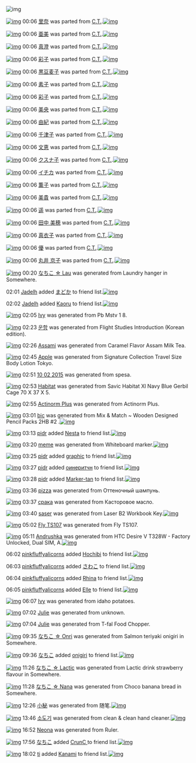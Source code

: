 ![img](http://gdrive-cdn.herokuapp.com/537b65a5bc09f0000721dda7/512px-barcode.png)

[![img](http://www.deviantsart.com/3kjrspj.png)](http://www.barcodekanojo.com/kanojo/3106344/%E9%87%8C%E5%A5%88) 00:06 [里奈](http://www.barcodekanojo.com/kanojo/3106344/%E9%87%8C%E5%A5%88) was parted from [C.T.](http://www.barcodekanojo.com/kanojo/3106344/%E9%87%8C%E5%A5%88).[![img](http://www.deviantsart.com/fhrc6a.jpeg)](http://www.barcodekanojo.com/user/272165/C.T.) 

[![img](http://www.deviantsart.com/jnkufs.png)](http://www.barcodekanojo.com/kanojo/2417003/%E4%BA%9C%E7%BE%8E) 00:06 [亜美](http://www.barcodekanojo.com/kanojo/2417003/%E4%BA%9C%E7%BE%8E) was parted from [C.T.](http://www.barcodekanojo.com/kanojo/2417003/%E4%BA%9C%E7%BE%8E).[![img](http://www.deviantsart.com/fhrc6a.jpeg)](http://www.barcodekanojo.com/user/272165/C.T.) 

[![img](http://www.deviantsart.com/2gv1a0c.png)](http://www.barcodekanojo.com/kanojo/2474908/%E7%9C%9F%E6%BE%84) 00:06 [真澄](http://www.barcodekanojo.com/kanojo/2474908/%E7%9C%9F%E6%BE%84) was parted from [C.T.](http://www.barcodekanojo.com/kanojo/2474908/%E7%9C%9F%E6%BE%84).[![img](http://www.deviantsart.com/fhrc6a.jpeg)](http://www.barcodekanojo.com/user/272165/C.T.) 

[![img](http://www.deviantsart.com/3ahju73.png)](http://www.barcodekanojo.com/kanojo/2471730/%E5%BD%A9%E5%AD%90) 00:06 [彩子](http://www.barcodekanojo.com/kanojo/2471730/%E5%BD%A9%E5%AD%90) was parted from [C.T.](http://www.barcodekanojo.com/kanojo/2471730/%E5%BD%A9%E5%AD%90).[![img](http://www.deviantsart.com/fhrc6a.jpeg)](http://www.barcodekanojo.com/user/272165/C.T.) 

[![img](http://www.deviantsart.com/31ob3mh.png)](http://www.barcodekanojo.com/kanojo/2464498/%E9%BB%92%E8%B1%86%E9%BA%A6%E5%AD%90) 00:06 [黒豆麦子](http://www.barcodekanojo.com/kanojo/2464498/%E9%BB%92%E8%B1%86%E9%BA%A6%E5%AD%90) was parted from [C.T.](http://www.barcodekanojo.com/kanojo/2464498/%E9%BB%92%E8%B1%86%E9%BA%A6%E5%AD%90).[![img](http://www.deviantsart.com/fhrc6a.jpeg)](http://www.barcodekanojo.com/user/272165/C.T.) 

[![img](http://www.deviantsart.com/3lpqdla.png)](http://www.barcodekanojo.com/kanojo/2481004/%E7%B4%A0%E5%AD%90) 00:06 [素子](http://www.barcodekanojo.com/kanojo/2481004/%E7%B4%A0%E5%AD%90) was parted from [C.T.](http://www.barcodekanojo.com/kanojo/2481004/%E7%B4%A0%E5%AD%90).[![img](http://www.deviantsart.com/fhrc6a.jpeg)](http://www.barcodekanojo.com/user/272165/C.T.) 

[![img](http://www.deviantsart.com/34n287j.png)](http://www.barcodekanojo.com/kanojo/2747877/%E5%BD%A9%E5%AD%90) 00:06 [彩子](http://www.barcodekanojo.com/kanojo/2747877/%E5%BD%A9%E5%AD%90) was parted from [C.T.](http://www.barcodekanojo.com/kanojo/2747877/%E5%BD%A9%E5%AD%90).[![img](http://www.deviantsart.com/fhrc6a.jpeg)](http://www.barcodekanojo.com/user/272165/C.T.) 

[![img](http://www.deviantsart.com/iuualb.png)](http://www.barcodekanojo.com/kanojo/2749232/%E7%BE%8E%E5%A4%AE) 00:06 [美央](http://www.barcodekanojo.com/kanojo/2749232/%E7%BE%8E%E5%A4%AE) was parted from [C.T.](http://www.barcodekanojo.com/kanojo/2749232/%E7%BE%8E%E5%A4%AE).[![img](http://www.deviantsart.com/fhrc6a.jpeg)](http://www.barcodekanojo.com/user/272165/C.T.) 

[![img](http://www.deviantsart.com/25cc7eu.png)](http://www.barcodekanojo.com/kanojo/2749474/%E7%94%B1%E7%B4%80) 00:06 [由紀](http://www.barcodekanojo.com/kanojo/2749474/%E7%94%B1%E7%B4%80) was parted from [C.T.](http://www.barcodekanojo.com/kanojo/2749474/%E7%94%B1%E7%B4%80).[![img](http://www.deviantsart.com/fhrc6a.jpeg)](http://www.barcodekanojo.com/user/272165/C.T.) 

[![img](http://www.deviantsart.com/9d6tjq.png)](http://www.barcodekanojo.com/kanojo/2745649/%E5%8D%83%E6%B4%A5%E5%AD%90) 00:06 [千津子](http://www.barcodekanojo.com/kanojo/2745649/%E5%8D%83%E6%B4%A5%E5%AD%90) was parted from [C.T.](http://www.barcodekanojo.com/kanojo/2745649/%E5%8D%83%E6%B4%A5%E5%AD%90).[![img](http://www.deviantsart.com/fhrc6a.jpeg)](http://www.barcodekanojo.com/user/272165/C.T.) 

[![img](http://www.deviantsart.com/288dfli.png)](http://www.barcodekanojo.com/kanojo/2745740/%E6%96%87%E6%81%B5) 00:06 [文恵](http://www.barcodekanojo.com/kanojo/2745740/%E6%96%87%E6%81%B5) was parted from [C.T.](http://www.barcodekanojo.com/kanojo/2745740/%E6%96%87%E6%81%B5).[![img](http://www.deviantsart.com/fhrc6a.jpeg)](http://www.barcodekanojo.com/user/272165/C.T.) 

[![img](http://www.deviantsart.com/2uendp3.png)](http://www.barcodekanojo.com/kanojo/2464502/%E3%82%AF%E3%82%B9%E3%83%8A%E5%AD%90) 00:06 [クスナ子](http://www.barcodekanojo.com/kanojo/2464502/%E3%82%AF%E3%82%B9%E3%83%8A%E5%AD%90) was parted from [C.T.](http://www.barcodekanojo.com/kanojo/2464502/%E3%82%AF%E3%82%B9%E3%83%8A%E5%AD%90).[![img](http://www.deviantsart.com/fhrc6a.jpeg)](http://www.barcodekanojo.com/user/272165/C.T.) 

[![img](http://www.deviantsart.com/tggr7t.png)](http://www.barcodekanojo.com/kanojo/2456545/%E3%82%A4%E3%83%81%E3%82%AB) 00:06 [イチカ](http://www.barcodekanojo.com/kanojo/2456545/%E3%82%A4%E3%83%81%E3%82%AB) was parted from [C.T.](http://www.barcodekanojo.com/kanojo/2456545/%E3%82%A4%E3%83%81%E3%82%AB).[![img](http://www.deviantsart.com/fhrc6a.jpeg)](http://www.barcodekanojo.com/user/272165/C.T.) 

[![img](http://www.deviantsart.com/1asqnp2.png)](http://www.barcodekanojo.com/kanojo/2465954/%E8%96%AB%E5%AD%90) 00:06 [薫子](http://www.barcodekanojo.com/kanojo/2465954/%E8%96%AB%E5%AD%90) was parted from [C.T.](http://www.barcodekanojo.com/kanojo/2465954/%E8%96%AB%E5%AD%90).[![img](http://www.deviantsart.com/fhrc6a.jpeg)](http://www.barcodekanojo.com/user/272165/C.T.) 

[![img](http://www.deviantsart.com/3rtuuug.png)](http://www.barcodekanojo.com/kanojo/2484241/%E7%BE%8E%E8%B2%B4) 00:06 [美貴](http://www.barcodekanojo.com/kanojo/2484241/%E7%BE%8E%E8%B2%B4) was parted from [C.T.](http://www.barcodekanojo.com/kanojo/2484241/%E7%BE%8E%E8%B2%B4).[![img](http://www.deviantsart.com/fhrc6a.jpeg)](http://www.barcodekanojo.com/user/272165/C.T.) 

[![img](http://www.deviantsart.com/2frt29n.png)](http://www.barcodekanojo.com/kanojo/2427317/%E9%81%A5) 00:06 [遥](http://www.barcodekanojo.com/kanojo/2427317/%E9%81%A5) was parted from [C.T.](http://www.barcodekanojo.com/kanojo/2427317/%E9%81%A5).[![img](http://www.deviantsart.com/fhrc6a.jpeg)](http://www.barcodekanojo.com/user/272165/C.T.) 

[![img](http://www.deviantsart.com/27lk3ke.png)](http://www.barcodekanojo.com/kanojo/3100341/%E7%94%B0%E4%B8%AD%20%E7%BE%8E%E7%A9%82) 00:06 [田中 美穂](http://www.barcodekanojo.com/kanojo/3100341/%E7%94%B0%E4%B8%AD%20%E7%BE%8E%E7%A9%82) was parted from [C.T.](http://www.barcodekanojo.com/kanojo/3100341/%E7%94%B0%E4%B8%AD%20%E7%BE%8E%E7%A9%82).[![img](http://www.deviantsart.com/fhrc6a.jpeg)](http://www.barcodekanojo.com/user/272165/C.T.) 

[![img](http://www.deviantsart.com/2t7fa8n.png)](http://www.barcodekanojo.com/kanojo/3109050/%E7%9C%9F%E8%A1%A3%E5%AD%90) 00:06 [真衣子](http://www.barcodekanojo.com/kanojo/3109050/%E7%9C%9F%E8%A1%A3%E5%AD%90) was parted from [C.T.](http://www.barcodekanojo.com/kanojo/3109050/%E7%9C%9F%E8%A1%A3%E5%AD%90).[![img](http://www.deviantsart.com/fhrc6a.jpeg)](http://www.barcodekanojo.com/user/272165/C.T.) 

[![img](http://www.deviantsart.com/2h2jdl0.png)](http://www.barcodekanojo.com/kanojo/3099068/%E5%84%AA) 00:06 [優](http://www.barcodekanojo.com/kanojo/3099068/%E5%84%AA) was parted from [C.T.](http://www.barcodekanojo.com/kanojo/3099068/%E5%84%AA).[![img](http://www.deviantsart.com/fhrc6a.jpeg)](http://www.barcodekanojo.com/user/272165/C.T.) 

[![img](http://www.deviantsart.com/mlmq7t.png)](http://www.barcodekanojo.com/kanojo/3100353/%E4%B8%B8%E4%BA%95%20%E4%BA%AC%E5%AD%90) 00:06 [丸井 京子](http://www.barcodekanojo.com/kanojo/3100353/%E4%B8%B8%E4%BA%95%20%E4%BA%AC%E5%AD%90) was parted from [C.T.](http://www.barcodekanojo.com/kanojo/3100353/%E4%B8%B8%E4%BA%95%20%E4%BA%AC%E5%AD%90).[![img](http://www.deviantsart.com/fhrc6a.jpeg)](http://www.barcodekanojo.com/user/272165/C.T.) 

[![img](http://www.deviantsart.com/17l64mi.png)](http://www.barcodekanojo.com/kanojo/3192999/%E3%81%AA%E3%81%A1%E3%81%93%20%E2%98%86%20Lau) 00:20 [なちこ ☆ Lau](http://www.barcodekanojo.com/kanojo/3192999/%E3%81%AA%E3%81%A1%E3%81%93%20%E2%98%86%20Lau) was generated from Laundry hanger in Somewhere.

02:01 [Jadelh](http://www.barcodekanojo.com/user/456636/Jadelh) added [まどか](http://www.barcodekanojo.com/kanojo/1953202/%E3%81%BE%E3%81%A9%E3%81%8B) to friend list.[![img](http://www.deviantsart.com/s343cp.png)](http://www.barcodekanojo.com/kanojo/1953202/%E3%81%BE%E3%81%A9%E3%81%8B) 

02:02 [Jadelh](http://www.barcodekanojo.com/user/456636/Jadelh) added [Kaoru](http://www.barcodekanojo.com/kanojo/2585785/Kaoru) to friend list.[![img](http://www.deviantsart.com/17kdc8o.png)](http://www.barcodekanojo.com/kanojo/2585785/Kaoru) 

[![img](http://www.deviantsart.com/b5q9lm.png)](http://www.barcodekanojo.com/kanojo/3193000/Ivy) 02:05 [Ivy](http://www.barcodekanojo.com/kanojo/3193000/Ivy) was generated from Pb Mstv 1 8.

[![img](http://www.deviantsart.com/3bm2oro.png)](http://www.barcodekanojo.com/kanojo/3193001/%EC%9A%B4%ED%95%AD) 02:23 [운항](http://www.barcodekanojo.com/kanojo/3193001/%EC%9A%B4%ED%95%AD) was generated from Flight Studies Introduction (Korean edition).

[![img](http://www.deviantsart.com/24iqldt.png)](http://www.barcodekanojo.com/kanojo/3193002/Assami) 02:26 [Assami](http://www.barcodekanojo.com/kanojo/3193002/Assami) was generated from Caramel Flavor Assam Milk Tea.

[![img](http://www.deviantsart.com/3qv26ae.png)](http://www.barcodekanojo.com/kanojo/3193003/Apple) 02:45 [Apple](http://www.barcodekanojo.com/kanojo/3193003/Apple) was generated from Signature Collection Travel Size Body Lotion Tokyo.

[![img](http://www.deviantsart.com/3stasvf.png)](http://www.barcodekanojo.com/kanojo/3193004/10%2002%202015) 02:51 [10 02 2015](http://www.barcodekanojo.com/kanojo/3193004/10%2002%202015) was generated from spesa.

[![img](http://www.deviantsart.com/1daab67.png)](http://www.barcodekanojo.com/kanojo/3193005/Habitat) 02:53 [Habitat](http://www.barcodekanojo.com/kanojo/3193005/Habitat) was generated from Savic Habitat Xl Navy Blue Gerbil Cage 70 X 37 X 5.

[![img](http://www.deviantsart.com/181pl4o.png)](http://www.barcodekanojo.com/kanojo/3193006/Actinorm%20Plus) 02:55 [Actinorm Plus](http://www.barcodekanojo.com/kanojo/3193006/Actinorm%20Plus) was generated from Actinorm Plus.

[![img](http://www.deviantsart.com/1bslp1q.png)](http://www.barcodekanojo.com/kanojo/3193007/bic) 03:01 [bic](http://www.barcodekanojo.com/kanojo/3193007/bic) was generated from Mix &amp; Match ~ Wooden Designed Pencil Packs 2HB #2 .[![img](http://www.deviantsart.com/24nu2s6.jpeg)](http://www.barcodekanojo.com/product_images/barcode/6018578/1424800839/Mix%20%26%20Match%20%7E%20Wooden%20Designed%20Pencil%20Packs%202HB%20%232%20.jpg) 

[![img](http://www.deviantsart.com/350spc6.jpeg)](http://www.barcodekanojo.com/user/500317/pidr) 03:13 [pidr](http://www.barcodekanojo.com/user/500317/pidr) added [Nesta](http://www.barcodekanojo.com/kanojo/486171/Nesta) to friend list.[![img](http://www.deviantsart.com/3mi07eu.png)](http://www.barcodekanojo.com/kanojo/486171/Nesta) 

[![img](http://www.deviantsart.com/3vokr87.png)](http://www.barcodekanojo.com/kanojo/3193008/meme) 03:20 [meme](http://www.barcodekanojo.com/kanojo/3193008/meme) was generated from Whiteboard marker.[![img](http://www.deviantsart.com/2jm4uk.jpeg)](http://www.barcodekanojo.com/product_images/barcode/6018580/1424801967/50x50xWhiteboard,P20marker.jpg,qw=88,ah=88.pagespeed.ic.rO_RbtZwNd.jpg) 

[![img](http://www.deviantsart.com/350spc6.jpeg)](http://www.barcodekanojo.com/user/500317/pidr) 03:25 [pidr](http://www.barcodekanojo.com/user/500317/pidr) added [graphic](http://www.barcodekanojo.com/kanojo/2727904/graphic) to friend list.[![img](http://www.deviantsart.com/1avmkq0.png)](http://www.barcodekanojo.com/kanojo/2727904/graphic) 

[![img](http://www.deviantsart.com/350spc6.jpeg)](http://www.barcodekanojo.com/user/500317/pidr) 03:27 [pidr](http://www.barcodekanojo.com/user/500317/pidr) added [оинеритчн](http://www.barcodekanojo.com/kanojo/2618874/%D0%BE%D0%B8%D0%BD%D0%B5%D1%80%D0%B8%D1%82%D1%87%D0%BD) to friend list.[![img](http://www.deviantsart.com/lh8rei.png)](http://www.barcodekanojo.com/kanojo/2618874/%D0%BE%D0%B8%D0%BD%D0%B5%D1%80%D0%B8%D1%82%D1%87%D0%BD) 

[![img](http://www.deviantsart.com/350spc6.jpeg)](http://www.barcodekanojo.com/user/500317/pidr) 03:28 [pidr](http://www.barcodekanojo.com/user/500317/pidr) added [Marker-tan](http://www.barcodekanojo.com/kanojo/2479072/Marker-tan) to friend list.[![img](http://www.deviantsart.com/3c9p5ai.png)](http://www.barcodekanojo.com/kanojo/2479072/Marker-tan) 

[![img](http://www.deviantsart.com/1fsm31d.png)](http://www.barcodekanojo.com/kanojo/3193009/pizza) 03:36 [pizza](http://www.barcodekanojo.com/kanojo/3193009/pizza) was generated from Оттеночный шампунь.

[![img](http://www.deviantsart.com/1bae56e.png)](http://www.barcodekanojo.com/kanojo/3193010/%D1%81%D1%80%D0%B0%D0%BA%D0%B0) 03:37 [срака](http://www.barcodekanojo.com/kanojo/3193010/%D1%81%D1%80%D0%B0%D0%BA%D0%B0) was generated from Касторовое масло.

[![img](http://www.deviantsart.com/1mipm5k.png)](http://www.barcodekanojo.com/kanojo/3193011/saser) 03:40 [saser](http://www.barcodekanojo.com/kanojo/3193011/saser) was generated from Laser B2 Workbook Key.[![img](http://www.deviantsart.com/3bqm2m2.jpeg)](http://www.barcodekanojo.com/product_images/barcode/6018586/1424803188/50x50xLaser,P20B2,P20Workbook,P20Key.jpg,qw=88,ah=88.pagespeed.ic.fpOv5zaliJ.jpg) 

[![img](http://www.deviantsart.com/2k9vs3n.png)](http://www.barcodekanojo.com/kanojo/3193012/Fly%20TS107) 05:02 [Fly TS107](http://www.barcodekanojo.com/kanojo/3193012/Fly%20TS107) was generated from Fly TS107.

[![img](http://www.deviantsart.com/2iu6if.png)](http://www.barcodekanojo.com/kanojo/3193013/Andrushka) 05:11 [Andrushka](http://www.barcodekanojo.com/kanojo/3193013/Andrushka) was generated from HTC Desire V T328W - Factory Unlocked, Dual SIM, A.[![img](http://www.deviantsart.com/2qgllp4.jpeg)](http://www.barcodekanojo.com/product_images/barcode/6018588/1424808608/HTC%20Desire%20V%20T328W%20-%20Factory%20Unlocked%2C%20Dual%20SIM%2C%20A.jpg) 

06:02 [pinkfluffyalicorns](http://www.barcodekanojo.com/user/500320/pinkfluffyalicorns) added [Hochibi](http://www.barcodekanojo.com/kanojo/2643399/Hochibi) to friend list.[![img](http://www.deviantsart.com/1m024vv.png)](http://www.barcodekanojo.com/kanojo/2643399/Hochibi) 

06:03 [pinkfluffyalicorns](http://www.barcodekanojo.com/user/500320/pinkfluffyalicorns) added [さわこ](http://www.barcodekanojo.com/kanojo/601577/%E3%81%95%E3%82%8F%E3%81%93) to friend list.[![img](http://www.deviantsart.com/4d048e.png)](http://www.barcodekanojo.com/kanojo/601577/%E3%81%95%E3%82%8F%E3%81%93) 

06:04 [pinkfluffyalicorns](http://www.barcodekanojo.com/user/500320/pinkfluffyalicorns) added [Rhina](http://www.barcodekanojo.com/kanojo/2412570/Rhina) to friend list.[![img](http://www.deviantsart.com/nfvdd1.png)](http://www.barcodekanojo.com/kanojo/2412570/Rhina) 

06:05 [pinkfluffyalicorns](http://www.barcodekanojo.com/user/500320/pinkfluffyalicorns) added [Elle](http://www.barcodekanojo.com/kanojo/2511133/Elle) to friend list.[![img](http://www.deviantsart.com/2slsrk9.png)](http://www.barcodekanojo.com/kanojo/2511133/Elle) 

[![img](http://www.deviantsart.com/3gq49c7.png)](http://www.barcodekanojo.com/kanojo/3193014/Ivy) 06:07 [Ivy](http://www.barcodekanojo.com/kanojo/3193014/Ivy) was generated from idaho potatoes.

[![img](http://www.deviantsart.com/1e67ba.png)](http://www.barcodekanojo.com/kanojo/3193015/Julie) 07:02 [Julie](http://www.barcodekanojo.com/kanojo/3193015/Julie) was generated from unknown.

[![img](http://www.deviantsart.com/19pq1ls.png)](http://www.barcodekanojo.com/kanojo/3193016/Julie) 07:04 [Julie](http://www.barcodekanojo.com/kanojo/3193016/Julie) was generated from T-fal Food Chopper.

[![img](http://www.deviantsart.com/1fb0bcb.png)](http://www.barcodekanojo.com/kanojo/3193017/%E3%81%AA%E3%81%A1%E3%81%93%20%E2%98%86%20Onri) 09:35 [なちこ ☆ Onri](http://www.barcodekanojo.com/kanojo/3193017/%E3%81%AA%E3%81%A1%E3%81%93%20%E2%98%86%20Onri) was generated from Salmon teriyaki onigiri in Somewhere.

[![img](http://www.deviantsart.com/1lb4fit.jpeg)](http://www.barcodekanojo.com/user/314581/%E3%81%AA%E3%81%A1%E3%81%93) 09:36 [なちこ](http://www.barcodekanojo.com/user/314581/%E3%81%AA%E3%81%A1%E3%81%93) added [onigiri](http://www.barcodekanojo.com/kanojo/3171669/onigiri) to friend list.[![img](http://www.deviantsart.com/1p7ahv9.png)](http://www.barcodekanojo.com/kanojo/3171669/onigiri) 

[![img](http://www.deviantsart.com/37kdd04.png)](http://www.barcodekanojo.com/kanojo/3193018/%E3%81%AA%E3%81%A1%E3%81%93%20%E2%98%86%20Lactic) 11:26 [なちこ ☆ Lactic](http://www.barcodekanojo.com/kanojo/3193018/%E3%81%AA%E3%81%A1%E3%81%93%20%E2%98%86%20Lactic) was generated from Lactic drink strawberry flavour in Somewhere.

[![img](http://www.deviantsart.com/2pg3t5a.png)](http://www.barcodekanojo.com/kanojo/3193019/%E3%81%AA%E3%81%A1%E3%81%93%20%E2%98%86%20Nana) 11:28 [なちこ ☆ Nana](http://www.barcodekanojo.com/kanojo/3193019/%E3%81%AA%E3%81%A1%E3%81%93%20%E2%98%86%20Nana) was generated from Choco banana bread in Somewhere.

[![img](http://www.deviantsart.com/e6ifal.png)](http://www.barcodekanojo.com/kanojo/3193020/%E5%B0%8F%E7%A7%98) 12:26 [小秘](http://www.barcodekanojo.com/kanojo/3193020/%E5%B0%8F%E7%A7%98) was generated from 随笔.[![img](http://www.deviantsart.com/1unslur.jpeg)](http://www.barcodekanojo.com/product_images/barcode/6018600/1424834732/%E9%9A%8F%E7%AC%94.jpg) 

[![img](http://www.deviantsart.com/1tjkv7n.png)](http://www.barcodekanojo.com/kanojo/3193021/%EC%86%8C%EB%8F%84%EA%B8%B0) 13:46 [소도기](http://www.barcodekanojo.com/kanojo/3193021/%EC%86%8C%EB%8F%84%EA%B8%B0) was generated from clean &amp; clean hand cleaner.[![img](http://www.deviantsart.com/h3jlda.jpeg)](http://www.barcodekanojo.com/product_images/barcode/6018601/1424839556/clean%20%26%20clean%20hand%20cleaner.jpg) 

[![img](http://www.deviantsart.com/3dvusu4.png)](http://www.barcodekanojo.com/kanojo/3193022/Neona) 16:52 [Neona](http://www.barcodekanojo.com/kanojo/3193022/Neona) was generated from Ruler.

[![img](http://www.deviantsart.com/1lb4fit.jpeg)](http://www.barcodekanojo.com/user/314581/%E3%81%AA%E3%81%A1%E3%81%93) 17:56 [なちこ](http://www.barcodekanojo.com/user/314581/%E3%81%AA%E3%81%A1%E3%81%93) added [CrunC ](http://www.barcodekanojo.com/kanojo/2765053/CrunC%20) to friend list.[![img](http://www.deviantsart.com/1grsjg1.png)](http://www.barcodekanojo.com/kanojo/2765053/CrunC%20) 

[![img](http://www.deviantsart.com/2pnp6l0.jpeg)](http://www.barcodekanojo.com/user/492638/ti) 18:02 [ti](http://www.barcodekanojo.com/user/492638/ti) added [Kanami](http://www.barcodekanojo.com/kanojo/2484318/Kanami) to friend list.[![img](http://www.deviantsart.com/15ngcbj.png)](http://www.barcodekanojo.com/kanojo/2484318/Kanami) 

